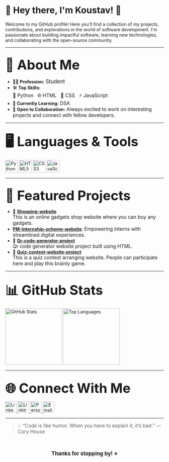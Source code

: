 # 👋 Hey there, I'm Koustav! 🚀

Welcome to my GitHub profile! Here you'll find a collection of my projects, contributions, and explorations in the world of software development. I'm passionate about building impactful software, learning new technologies, and collaborating with the open-source community.

---

## <span style="font-size:2em;">💼 About Me</span>

- 👨‍💻 **Profession:** <span style="font-size:1.2em;">Student</span>
- 🛠️ **Top Skills:**  
  <span style="font-size:1.1em;">🐍 Python &nbsp; 🌐 HTML &nbsp; 🎨 CSS &nbsp; ⚡ JavaScript</span>
- 🌱 **Currently Learning:** <span style="font-size:1.1em;">DSA</span>
- 🤝 **Open to Collaboration:** <span style="font-size:1.1em;">Always excited to work on interesting projects and connect with fellow developers.</span>

---

## <span style="font-size:2em;">🖥️ Languages & Tools</span>

<p>
  <img src="https://img.shields.io/badge/Python-3776AB?style=for-the-badge&logo=python&logoColor=white" alt="Python" height="40"/>
  <img src="https://img.shields.io/badge/HTML5-E34F26?style=for-the-badge&logo=html5&logoColor=white" alt="HTML5" height="40"/>
  <img src="https://img.shields.io/badge/CSS3-1572B6?style=for-the-badge&logo=css3&logoColor=white" alt="CSS3" height="40"/>
  <img src="https://img.shields.io/badge/JavaScript-F7DF1E?style=for-the-badge&logo=javascript&logoColor=black" alt="JavaScript" height="40"/>
</p>

---

## <span style="font-size:2em;">🌟 Featured Projects</span>

- 🚩 [**Shopping-website**](https://github.com/Koustav41/Shopping-website)  
  <span style="font-size:1.1em;">This is an online gadgets shop website where you can buy any gadgets.</span>
- [**PM-Internship-scheme-website**](https://github.com/Koustav41/PM-Internship-scheme-website):
    <span style="font-size:1.1em;"> Empowering interns with streamlined digital experiences.</span>
- 🚩 [**Qr-code-generator-project**](https://github.com/Koustav41/Qr-code-generator-project)  
  <span style="font-size:1.1em;">Qr code generator website project built using HTML.</span>
- 🚩 [**Quiz-contest-website-project**](https://github.com/Koustav41/Quiz-contest-website-project)  
  <span style="font-size:1.1em;">This is a quiz contest arranging website. People can participate here and play this brainly game.</span>

---

## <span style="font-size:2em;">📊 GitHub Stats</span>

<p>
  <img src="https://github-readme-stats.vercel.app/api?username=Koustav41&show_icons=true&theme=radical" alt="GitHub Stats" height="180"/>
  <img src="https://github-readme-stats.vercel.app/api/top-langs/?username=Koustav41&layout=compact&theme=radical&langs_count=10&hide_title=false&custom_title=Programming%20Skills%20in%20My%20Projects" alt="Top Languages" height="180"/>
</p>

---

## <span style="font-size:2em;">🌐 Connect With Me</span>

<p>
  <a href="https://www.linkedin.com/in/koustav-mukherjee-40554b32b?utm_source=share&utm_campaign=share_via&utm_content=profile&utm_medium=android_app">
    <img src="https://img.shields.io/badge/LinkedIn-0A66C2?style=for-the-badge&logo=linkedin&logoColor=white" alt="LinkedIn" height="36"/>
  </a>
  <a href="https://linktr.ee/Koustav10?utm_source=linktree_admin_share">
    <img src="https://img.shields.io/badge/Linktree-39E09B?style=for-the-badge&logo=linktree&logoColor=white" alt="Linktree" height="36"/>
  </a>
  <a href="#">
    <img src="https://img.shields.io/badge/Website-000000?style=for-the-badge&logo=About.me&logoColor=white" alt="Personal Website" height="36"/>
  </a>
  <a href="mailto:mkoustav03@gmail.com">
    <img src="https://img.shields.io/badge/Email-D14836?style=for-the-badge&logo=gmail&logoColor=white" alt="Email" height="36"/>
  </a>
</p>

---

> <span style="font-size:1.1em;">💡 “Code is like humor. When you have to explain it, it’s bad.” — Cory House</span>

<br>

<p align="center" style="font-size:1.2em;">
  <b>Thanks for stopping by! ⭐️</b>
</p>
